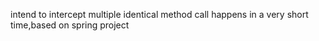 intend to intercept multiple identical method call happens in a very short time,based on spring project